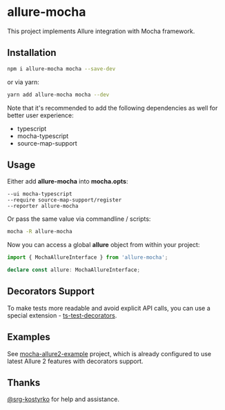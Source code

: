 # allure-mocha

This project implements Allure integration with Mocha framework.

## Installation

```bash
npm i allure-mocha mocha --save-dev
```
or via yarn:
```bash
yarn add allure-mocha mocha --dev
```

Note that it's recommended to add the following dependencies as well for better user experience:

 - typescript
 - mocha-typescript
 - source-map-support

## Usage

Either add **allure-mocha** into **mocha.opts**:

```text
--ui mocha-typescript
--require source-map-support/register
--reporter allure-mocha
```

Or pass the same value via commandline / scripts:

```bash
mocha -R allure-mocha
```

Now you can access a global **allure** object from within your project:

```typescript
import { MochaAllureInterface } from 'allure-mocha';

declare const allure: MochaAllureInterface;
``` 

## Decorators Support

To make tests more readable and avoid explicit API calls, you can use a special extension - [ts-test-decorators](https://github.com/sskorol/ts-test-decorators).

## Examples

See [mocha-allure2-example](https://github.com/sskorol/mocha-allure2-example) project, which is already configured to use latest Allure 2 features with decorators support.

## Thanks

[@srg-kostyrko](https://github.com/srg-kostyrko) for help and assistance.
